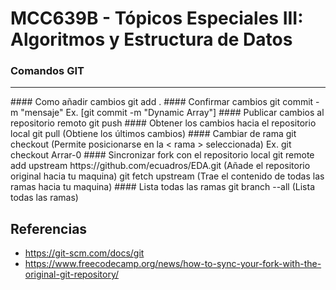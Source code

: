 # MCC639B - Tópicos Especiales III: Algoritmos y Estructura de Datos

### Comandos GIT
<hr>
#### Como añadir cambios
    git add .
#### Confirmar cambios
    git commit -m "mensaje" Ex. [git commit -m "Dynamic Array"]
#### Publicar cambios al repositorio remoto
    git push
#### Obtener los cambios hacia el repositorio local
    git pull (Obtiene los últimos cambios)
#### Cambiar de rama
    git checkout <rama> (Permite posicionarse en la < rama >  seleccionada)
    Ex. git checkout Arrar-0
#### Sincronizar fork con el repositorio local
    git remote add upstream https://github.com/ecuadros/EDA.git (Añade el repositorio original hacia tu maquina)
    git fetch upstream (Trae el contenido de todas las ramas hacia tu maquina)
#### Lista todas las ramas
    git branch --all (Lista todas las ramas)

  

## Referencias
- https://git-scm.com/docs/git
- https://www.freecodecamp.org/news/how-to-sync-your-fork-with-the-original-git-repository/
